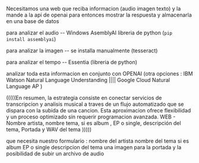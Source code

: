 Necesitamos una web que reciba informacion (audio imagen texto) y la mande a la api de openai
    para entonces mostrar la respuesta y almacenarla en una base de datos 

para analizar el audio --  Windows AsemblyAI  libreria de python (`pip install assemblyai`)

para analizar la imagen -- se installa manualmente (tesseract)

para analizar el tempo -- Essentia (libreria de python)

analizar toda esta informacion en conjunto con OPENAI (otra opciones : IBM Watson Natural Language Understanding |||| Google Cloud Natural Language AP )





(((((En resumen, la estrategia consiste en conectar servicios de transcripcion y analisis musical a traves de un flujo automatizado que se dispara con la subida de una cancion. Esta aproximacion ofrece flexibilidad y un proceso optimizado sin requerir programacion avanzada.
WEB - Nombre artista, nombre tema, si es album , EP o single, descripción del tema, Portada y WAV del tema  )))))


que necesita nuestro formulario : 
    nombre del artista 
    nombre del tema
    si es album EP o single 
    descripcion del tema 
    una imagen para la portada 
    y la posibilidad de subir un archivo de audio 